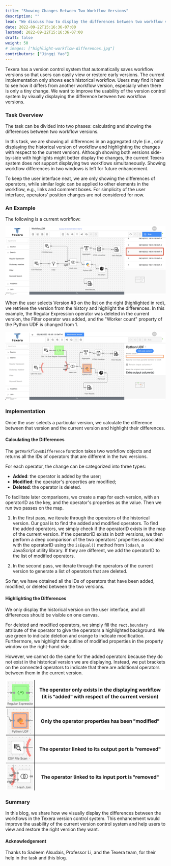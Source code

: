 ```yaml
---
title: "Showing Changes Between Two Workflow Versions"
description: ""
lead: "We discuss how to display the differences between two workflow versions in Texera."
date: 2022-09-22T15:16:36-07:00
lastmod: 2022-09-22T15:16:36-07:00
draft: false
weight: 50
# images: ["highlight-workflow-differences.jpg"]
contributors: ["Jingqi Yao"]
---
```

Texera has a version control system that automatically saves workflow versions so that users can easily view or restore early versions. The current implementation only shows each historical workflow. Users may find it hard to see how it differs from another workflow version, especially when there is only a tiny change. We want to improve the usability of the version control system by visually displaying the difference between two workflow versions.

### Task Overview
The task can be divided into two phases: calculating and showing the differences between two workflow versions.

In this task, we are showing all differences in an aggregated style (i.e., only displaying the historical version of workflow and highlighting the changes with respect to the current version). Although showing both versions side-by-side with highlights might better display the changes, the current Texera system does not support displaying two workflows simultaneously. Showing workflow differences in two windows is left for future enhancement.

To keep the user interface neat, we are only showing the differences of operators, while similar logic can be applied to other elements in the workflow, e.g., links and comment boxes. For simplicity of the user interface, operators' position changes are not considered for now.

### An Example
The following is a current workflow:

<img src="current_workflow.png"  width="700">

When the user selects Version #3 on the list on the right (highlighted in red), we retrieve the version from the history and highlight the differences. In this example, the Regular Expression operator was deleted in the current version, the Filter operator was added, and the "Worker count" property of the Python UDF is changed from 1.

<img src="historical_workflow.png"  width="700">

### Implementation
Once the user selects a particular version, we calculate the difference between that version and the current version and highlight their differences.

#### Calculating the Differences
The `getWorkflowsDifference` function takes two workflow objects and returns all the IDs of operators that are different in the two versions.

For each operator, the change can be categorized into three types: 
- **Added**: the operator is added by the user;
- **Modified**: the operator's properties are modified;
- **Deleted**: the operator is deleted.

To facilitate later comparisons, we create a map for each version, with an operatorID as the key, and the operator's properties as the value.  Then we run two passes on the map.

1. In the first pass, we iterate through the operators of the historical version. Our goal is to find the added and modified operators. To find the added operators, we simply check if the operatorID exists in the map of the current version. If the operatorID exists in both versions, we then perform a deep comparison of the two operators' properties associated with the operatorID using the `isEqual()` method from `lodash`, a JavaScript utility library. If they are different, we add the operatorID to the list of modified operators.

2. In the second pass, we iterate through the operators of the current version to generate a list of operators that are deleted.

So far, we have obtained all the IDs of operators that have been added, modified, or deleted between the two versions.

#### Highlighting the Differences
We only display the historical version on the user interface, and all differences should be visible on one canvas.

For deleted and modified operators, we simply fill the `rect.boundary` attribute of the operator to give the operators a highlighted background. We use green to indicate deletion and orange to indicate modification. Furthermore, we highlight the outline of modified properties in the property window on the right-hand side.

However, we cannot do the same for the added operators because they do not exist in the historical version we are displaying. Instead, we put brackets on the connected operators to indicate that there are additional operators between them in the current version.
<p align="center">
    <img src="highlight_meaning.png"  width="500">
</p>

### Summary 
In this blog, we share how we visually display the differences between the workflows in the Texera version control system. This enhancement would improve the usability of the current version control system and help users to view and restore the right version they want.

#### Acknowledgement
Thanks to Sadeem Alsudais, Professor Li, and the Texera team, for their help in the task and this blog.

